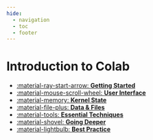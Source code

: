 ```yaml
---
hide:
  - navigation
  - toc
  - footer
---
```

# Introduction to Colab

<div class="grid cards" markdown>

- [:material-ray-start-arrow: __Getting Started__](colab-intro.md) 
- [:material-mouse-scroll-wheel: __User Interface__](colab-interface.md) 
- [:material-memory: __Kernel State__](kernel-state.md) 
- [:material-file-plus: __Data & Files__](data-files.md) 
- [:material-tools: __Essential Techniques__](essential-techniques.md) 
- [:material-shovel: __Going Deeper__](going-deeper.md) 
- [:material-lightbulb: __Best Practice__](best-practice.md) 

</div>
